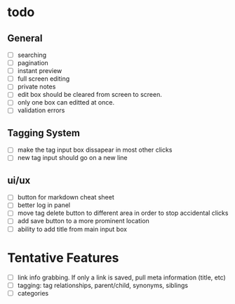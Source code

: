 # todo

## General

* [ ] searching
* [ ] pagination
* [ ] instant preview
* [ ] full screen editing
* [ ] private notes
* [ ] edit box should be cleared from screen to screen.
* [ ] only one box can editted at once.
* [ ] validation errors

## Tagging System

* [ ] make the tag input box dissapear in most other clicks
* [ ] new tag input should go on a new line

## ui/ux

* [ ] button for markdown cheat sheet
* [ ] better log in panel
* [ ] move tag delete button to different area in order to stop accidental clicks
* [ ] add save button to a more prominent location
* [ ] ability to add title from main input box

# Tentative Features

* [ ] link info grabbing. If only a link is saved, pull meta information (title, etc)
* [ ] tagging: tag relationships, parent/child, synonyms, siblings
* [ ] categories
